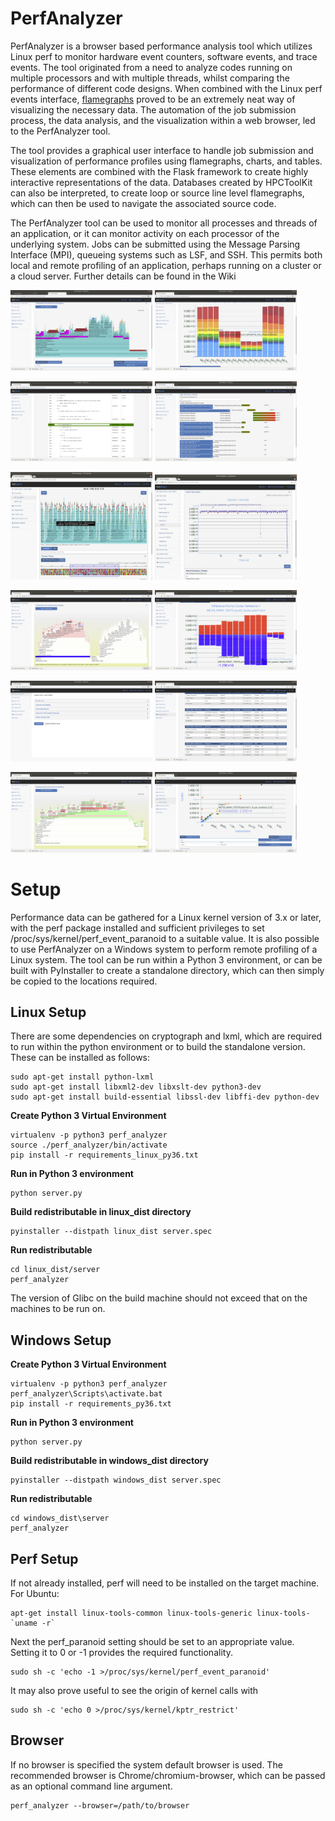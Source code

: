 # PerfAnalyzer

PerfAnalyzer is a browser based performance analysis tool which utilizes Linux perf to monitor hardware event counters, software events, and trace events. The tool originated from a need to analyze codes running on multiple processors and with multiple threads, whilst comparing the performance of different code designs. When combined with the Linux perf events interface, [flamegraphs](http://www.brendangregg.com/flamegraphs.html) proved to be an extremely neat way of visualizing the necessary data. The automation of the job submission process, the data analysis, and the visualization within a web browser, led to the PerfAnalyzer tool.

The tool provides a graphical user interface to handle job submission and visualization of performance profiles using flamegraphs, charts, and tables. These elements are combined with the Flask framework to create highly interactive representations of the data. Databases created by HPCToolKit can also be interpreted, to create loop or source line level flamegraphs, which can then be used to navigate the associated source code.

The PerfAnalyzer tool can be used to monitor all processes and threads of an application, or it can monitor activity on each processor of the underlying system. Jobs can be submitted using the Message Parsing Interface (MPI), queueing systems such as LSF, and SSH. This permits both local and remote profiling of an application, perhaps running on a cluster or a cloud server. Further details can be found in the Wiki



<p>
<img src="https://github.com/ChristopherLemon/PerfAnalyzer/blob/master/Wiki/loop.png" width="45%" title="Loop or line level flamegraph linked to source code analysis (using HPCTooKit database)">
<img src="https://github.com/ChristopherLemon/PerfAnalyzer/blob/master/Wiki/hotspots.png" width="45%" title="Ranked code hotspots">
</p>
<p>
<img src="https://github.com/ChristopherLemon/PerfAnalyzer/blob/master/Wiki/source.png" width="45%" title="Loop or line source code analysis (using HPCToolKit database)">
<img src="https://github.com/ChristopherLemon/PerfAnalyzer/blob/master/Wiki/threads.png" width="45%" title="Control over process and thread selection">
</p>
<p>
<img src="https://github.com/ChristopherLemon/PerfAnalyzer/blob/master/Wiki/TraceView.jpg" width="45%" title="Flamegraph of time trace profile">
<img src="https://github.com/ChristopherLemon/PerfAnalyzer/blob/master/Wiki/TimeLine.jpg" width="45%" title="Event time series">
</p>
<p>
<img src="https://github.com/ChristopherLemon/PerfAnalyzer/blob/master/Wiki/diff.png" width="45%" title="Flamegraph difference plot between multiple profiles">
<img src="https://github.com/ChristopherLemon/PerfAnalyzer/blob/master/Wiki/diffplot.png" width="45%" title="Ranked differences">
</p>
<p>
<img src="https://github.com/ChristopherLemon/PerfAnalyzer/blob/master/Wiki/submit_page.png" width="45%" title="Submit perf Jobs, import perf / HPCToolKit data">
<img src="https://github.com/ChristopherLemon/PerfAnalyzer/blob/master/Wiki/Summary.png" width="45%" title="Run Summary">
</p>

<p>
<img src="https://github.com/ChristopherLemon/PerfAnalyzer/blob/master/Wiki/custom.png" width="45%" title="Flamegraph of custom event ratios">
<img src="https://github.com/ChristopherLemon/PerfAnalyzer/blob/master/Wiki/scatter.png" width="45%" title="Crossplots of event data">
</p>

# Setup
Performance data can be gathered for a Linux kernel version of 3.x or later, with the perf package installed and 
sufficient privileges to set /proc/sys/kernel/perf_event_paranoid to a suitable value. It is also possible to use PerfAnalyzer on a Windows system to perform remote profiling of a Linux system. The tool can be run within a Python 3 environment, or can be built with PyInstaller to create a standalone directory, which can then simply be copied to the locations required.  

## Linux Setup
There are some dependencies on cryptograph and lxml, which are required to run within the python environment or to build the standalone version. These can be installed as follows:  

    sudo apt-get install python-lxml  
    sudo apt-get install libxml2-dev libxslt-dev python3-dev  
    sudo apt-get install build-essential libssl-dev libffi-dev python-dev

**Create Python 3 Virtual Environment**

    virtualenv -p python3 perf_analyzer
    source ./perf_analyzer/bin/activate
    pip install -r requirements_linux_py36.txt
    
**Run in Python 3 environment**

    python server.py

**Build redistributable in linux_dist directory**

    pyinstaller --distpath linux_dist server.spec
    
**Run redistributable**

    cd linux_dist/server
    perf_analyzer

The version of Glibc on the build machine should not exceed that on the machines to be run on.

## Windows Setup

**Create Python 3 Virtual Environment**

    virtualenv -p python3 perf_analyzer
    perf_analyzer\Scripts\activate.bat
    pip install -r requirements_py36.txt
    
**Run in Python 3 environment**

    python server.py

**Build redistributable in windows_dist directory**

    pyinstaller --distpath windows_dist server.spec
    
**Run redistributable**

    cd windows_dist\server
    perf_analyzer

## Perf Setup

If not already installed, perf will need to be installed on the target machine. For Ubuntu: 

    apt-get install linux-tools-common linux-tools-generic linux-tools-`uname -r`

Next the perf_paranoid setting should be set to an appropriate value. Setting it to 0 or -1 provides the required functionality.

    sudo sh -c 'echo -1 >/proc/sys/kernel/perf_event_paranoid'

It may also prove useful to see the origin of kernel calls with

    sudo sh -c 'echo 0 >/proc/sys/kernel/kptr_restrict'
    
## Browser
If no browser is specified the system default browser is used. The recommended browser is Chrome/chromium-browser, which can be passed as an optional command line argument.

    perf_analyzer --browser=/path/to/browser
